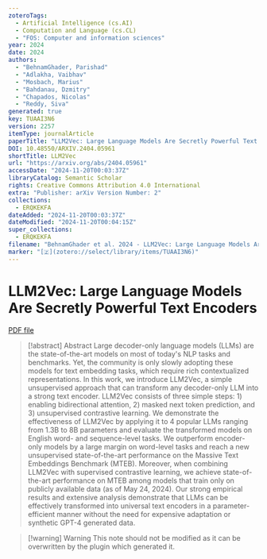 ```yaml
---
zoteroTags:
  - Artificial Intelligence (cs.AI)
  - Computation and Language (cs.CL)
  - "FOS: Computer and information sciences"
year: 2024
date: 2024
authors:
  - "BehnamGhader, Parishad"
  - "Adlakha, Vaibhav"
  - "Mosbach, Marius"
  - "Bahdanau, Dzmitry"
  - "Chapados, Nicolas"
  - "Reddy, Siva"
generated: true
key: TUAAI3N6
version: 2257
itemType: journalArticle
paperTitle: "LLM2Vec: Large Language Models Are Secretly Powerful Text Encoders"
DOI: 10.48550/ARXIV.2404.05961
shortTitle: LLM2Vec
url: "https://arxiv.org/abs/2404.05961"
accessDate: "2024-11-20T00:03:37Z"
libraryCatalog: Semantic Scholar
rights: Creative Commons Attribution 4.0 International
extra: "Publisher: arXiv Version Number: 2"
collections:
  - ERQKEKFA
dateAdded: "2024-11-20T00:03:37Z"
dateModified: "2024-11-20T00:04:15Z"
super_collections:
  - ERQKEKFA
filename: "BehnamGhader et al. 2024 - LLM2Vec: Large Language Models Are Secretly Powerful Text Encoders.pdf"
marker: "[🇿](zotero://select/library/items/TUAAI3N6)"
---
```

# LLM2Vec: Large Language Models Are Secretly Powerful Text Encoders

[PDF file](/Papers/PDFs/BehnamGhader%20et%20al.%202024%20-%20LLM2Vec:%20Large%20Language%20Models%20Are%20Secretly%20Powerful%20Text%20Encoders.pdf)

> [!abstract] Abstract
> Large decoder-only language models (LLMs) are the state-of-the-art models on most of today's NLP tasks and benchmarks. Yet, the community is only slowly adopting these models for text embedding tasks, which require rich contextualized representations. In this work, we introduce LLM2Vec, a simple unsupervised approach that can transform any decoder-only LLM into a strong text encoder. LLM2Vec consists of three simple steps: 1) enabling bidirectional attention, 2) masked next token prediction, and 3) unsupervised contrastive learning. We demonstrate the effectiveness of LLM2Vec by applying it to 4 popular LLMs ranging from 1.3B to 8B parameters and evaluate the transformed models on English word- and sequence-level tasks. We outperform encoder-only models by a large margin on word-level tasks and reach a new unsupervised state-of-the-art performance on the Massive Text Embeddings Benchmark (MTEB). Moreover, when combining LLM2Vec with supervised contrastive learning, we achieve state-of-the-art performance on MTEB among models that train only on publicly available data (as of May 24, 2024). Our strong empirical results and extensive analysis demonstrate that LLMs can be effectively transformed into universal text encoders in a parameter-efficient manner without the need for expensive adaptation or synthetic GPT-4 generated data.

>[!warning] Warning
> This note should not be modified as it can be overwritten by the plugin which generated it.

